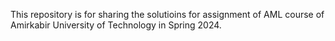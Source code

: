 This repository is for sharing the solutioins for assignment of AML course of Amirkabir University of Technology in Spring 2024.
